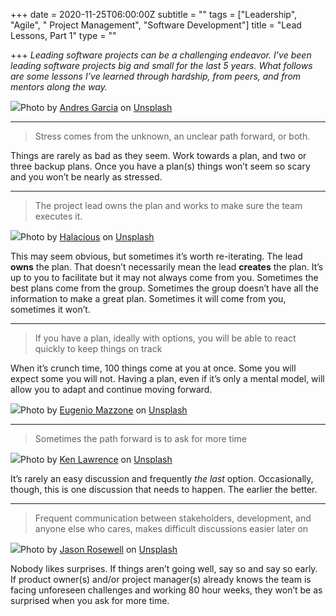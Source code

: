 +++
date = 2020-11-25T06:00:00Z
subtitle = ""
tags = ["Leadership", "Agile", " Project Management", "Software Development"]
title = "Lead Lessons, Part 1"
type = ""

+++
_Leading software projects can be a challenging endeavor. I’ve been leading software projects big and small for the last 5 years. What follows are some lessons I’ve learned through hardship, from peers, and from mentors along the way._

![](https://cdn-images-1.medium.com/max/1600/0*o1pUJ7P_Wk27EbFr)Photo by [Andres Garcia](https://unsplash.com/@andresgarcia?utm_source=medium&utm_medium=referral) on [Unsplash](https://unsplash.com?utm_source=medium&utm_medium=referral)

***

> Stress comes from the unknown, an unclear path forward, or both.

Things are rarely as bad as they seem. Work towards a plan, and two or three backup plans. Once you have a plan(s) things won’t seem so scary and you won’t be nearly as stressed.

***

> The project lead owns the plan and works to make sure the team executes it.

![](https://cdn-images-1.medium.com/max/1200/0*cSba7PYQV3Mz6TOB)Photo by [Halacious](https://unsplash.com/@halacious?utm_source=medium&utm_medium=referral) on [Unsplash](https://unsplash.com?utm_source=medium&utm_medium=referral)

This may seem obvious, but sometimes it’s worth re-iterating. The lead **owns** the plan. That doesn’t necessarily mean the lead **creates** the plan. It’s up to you to facilitate but it may not always come from you. Sometimes the best plans come from the group. Sometimes the group doesn’t have all the information to make a great plan. Sometimes it will come from you, sometimes it won’t.

***

> If you have a plan, ideally with options, you will be able to react quickly to keep things on track

When it’s crunch time, 100 things come at you at once. Some you will expect some you will not. Having a plan, even if it’s only a mental model, will allow you to adapt and continue moving forward.

![](https://cdn-images-1.medium.com/max/1600/0*z23HRBwtlxz6P6ir)Photo by [Eugenio Mazzone](https://unsplash.com/@eugi1492?utm_source=medium&utm_medium=referral) on [Unsplash](https://unsplash.com?utm_source=medium&utm_medium=referral)

***

> Sometimes the path forward is to ask for more time

![](https://cdn-images-1.medium.com/max/1200/0*jkSi17Ai2dAAYdep)Photo by [Ken Lawrence](https://unsplash.com/@kenner_be?utm_source=medium&utm_medium=referral) on [Unsplash](https://unsplash.com?utm_source=medium&utm_medium=referral)

It’s rarely an easy discussion and frequently _the last_ option. Occasionally, though, this is one discussion that needs to happen. The earlier the better.

***

> Frequent communication between stakeholders, development, and anyone else who cares, makes difficult discussions easier later on

![](https://cdn-images-1.medium.com/max/1600/0*S1_pjr12L9TWNYQX)Photo by [Jason Rosewell](https://unsplash.com/@jasonrosewell?utm_source=medium&utm_medium=referral) on [Unsplash](https://unsplash.com?utm_source=medium&utm_medium=referral)

Nobody likes surprises. If things aren’t going well, say so and say so early. If product owner(s) and/or project manager(s) already knows the team is facing unforeseen challenges and working 80 hour weeks, they won’t be as surprised when you ask for more time.